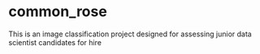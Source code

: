 # common_rose
This is an image classification project designed for assessing junior data scientist candidates for hire
